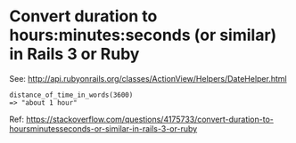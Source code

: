 ---
---
# Convert duration to hours:minutes:seconds (or similar) in Rails 3 or Ruby

See: http://api.rubyonrails.org/classes/ActionView/Helpers/DateHelper.html

```
distance_of_time_in_words(3600)
=> "about 1 hour"
```

Ref: https://stackoverflow.com/questions/4175733/convert-duration-to-hoursminutesseconds-or-similar-in-rails-3-or-ruby